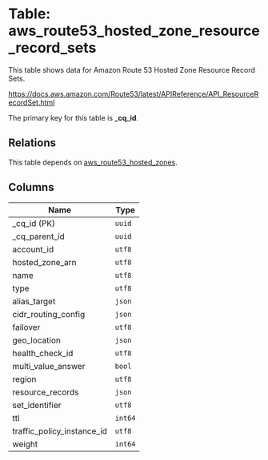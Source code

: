 # Table: aws_route53_hosted_zone_resource_record_sets

This table shows data for Amazon Route 53 Hosted Zone Resource Record Sets.

https://docs.aws.amazon.com/Route53/latest/APIReference/API_ResourceRecordSet.html

The primary key for this table is **_cq_id**.

## Relations

This table depends on [aws_route53_hosted_zones](aws_route53_hosted_zones.md).

## Columns

| Name          | Type          |
| ------------- | ------------- |
|_cq_id (PK)|`uuid`|
|_cq_parent_id|`uuid`|
|account_id|`utf8`|
|hosted_zone_arn|`utf8`|
|name|`utf8`|
|type|`utf8`|
|alias_target|`json`|
|cidr_routing_config|`json`|
|failover|`utf8`|
|geo_location|`json`|
|health_check_id|`utf8`|
|multi_value_answer|`bool`|
|region|`utf8`|
|resource_records|`json`|
|set_identifier|`utf8`|
|ttl|`int64`|
|traffic_policy_instance_id|`utf8`|
|weight|`int64`|